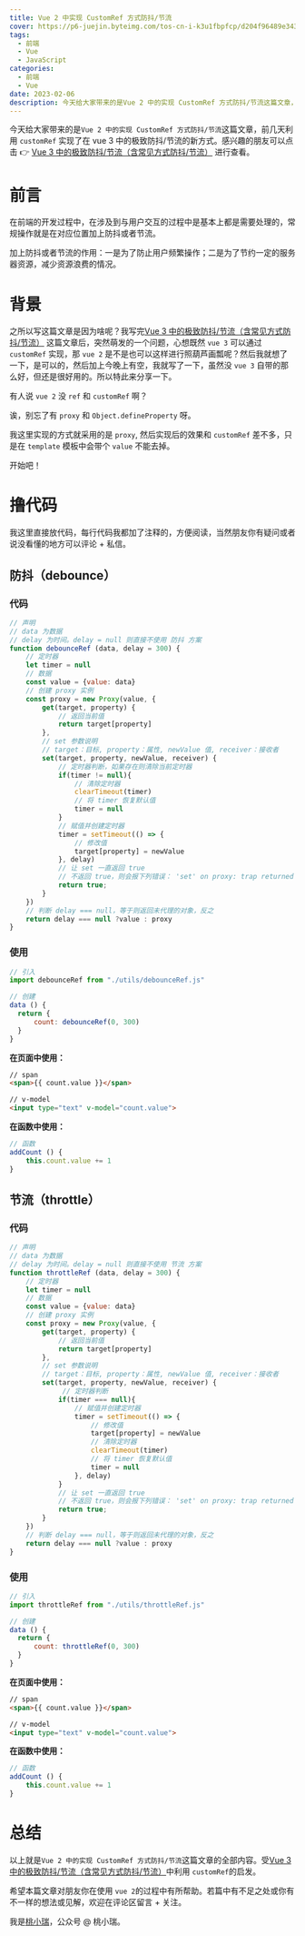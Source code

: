 ```yaml
---
title: Vue 2 中实现 CustomRef 方式防抖/节流
cover: https://p6-juejin.byteimg.com/tos-cn-i-k3u1fbpfcp/d204f96489e34320b00672d342463ced~tplv-k3u1fbpfcp-no-mark:480:480:0:0.awebp?
tags: 
  - 前端
  - Vue
  - JavaScript
categories: 
  - 前端
  - Vue
date: 2023-02-06
description: 今天给大家带来的是Vue 2 中的实现 CustomRef 方式防抖/节流这篇文章，前几天利用 customRef 实现了在 vue 3 中的极致防抖/节流的新方式。感兴趣的朋友可以点击 👉 Vue
---
```




今天给大家带来的是`Vue 2 中的实现 CustomRef 方式防抖/节流`这篇文章，前几天利用 `customRef` 实现了在 vue 3 中的极致防抖/节流的新方式。感兴趣的朋友可以点击 👉 [Vue 3 中的极致防抖/节流（含常见方式防抖/节流）](https://juejin.cn/post/7196150790368215077) 进行查看。

# 前言

在前端的开发过程中，在涉及到与用户交互的过程中是基本上都是需要处理的，常规操作就是在对应位置加上防抖或者节流。

加上防抖或者节流的作用：一是为了防止用户频繁操作；二是为了节约一定的服务器资源，减少资源浪费的情况。

# 背景

之所以写这篇文章是因为啥呢？我写完[Vue 3 中的极致防抖/节流（含常见方式防抖/节流）](https://juejin.cn/post/7196150790368215077) 这篇文章后，突然萌发的一个问题，心想既然 `vue 3` 可以通过 `customRef` 实现，那 `vue 2` 是不是也可以这样进行照葫芦画瓢呢？然后我就想了一下，是可以的，然后加上今晚上有空，我就写了一下，虽然没 `vue 3` 自带的那么好，但还是很好用的。所以特此来分享一下。

有人说 `vue 2` 没 `ref` 和 `customRef` 啊？

诶，别忘了有 `proxy` 和 `Object.defineProperty` 呀。

我这里实现的方式就采用的是 `proxy`, 然后实现后的效果和 `customRef` 差不多，只是在 `template` 模板中会带个 `value` 不能去掉。

开始吧！

# 撸代码

我这里直接放代码，每行代码我都加了注释的，方便阅读，当然朋友你有疑问或者说没看懂的地方可以评论 + 私信。

## 防抖（debounce）

### 代码

```javascript
// 声明
// data 为数据
// delay 为时间。delay = null 则直接不使用 防抖 方案
function debounceRef (data, delay = 300) {
    // 定时器
    let timer = null
    // 数据
    const value = {value: data}
    // 创建 proxy 实例
    const proxy = new Proxy(value, {
        get(target, property) {
            // 返回当前值
            return target[property]
        },
        // set 参数说明
        // target：目标, property：属性, newValue 值, receiver：接收者
        set(target, property, newValue, receiver) {
            // 定时器判断，如果存在则清除当前定时器
            if(timer != null){
                // 清除定时器
                clearTimeout(timer)
                // 将 timer 恢复默认值
                timer = null
            }
            // 赋值并创建定时器
            timer = setTimeout(() => {
                // 修改值
                target[property] = newValue
            }, delay)
            // 让 set 一直返回 true
            // 不返回 true，则会报下列错误： 'set' on proxy: trap returned falsish for property 'value'
            return true;
        }
    })
    // 判断 delay === null，等于则返回未代理的对象，反之
    return delay === null ?value : proxy
}
```

### 使用

```javascript
// 引入
import debounceRef from "./utils/debounceRef.js"

// 创建
data () {
  return {
      count: debounceRef(0, 300)
  }
}
```

**在页面中使用：**

```html
// span
<span>{{ count.value }}</span>

// v-model
<input type="text" v-model="count.value">
```

**在函数中使用：**
```javascript
// 函数
addCount () {
    this.count.value += 1            
}
```

## 节流（throttle）

### 代码

```javascript
// 声明
// data 为数据
// delay 为时间。delay = null 则直接不使用 节流 方案
function throttleRef (data, delay = 300) {
    // 定时器
    let timer = null
    // 数据
    const value = {value: data}
    // 创建 proxy 实例
    const proxy = new Proxy(value, {
        get(target, property) {
            // 返回当前值
            return target[property]
        },
        // set 参数说明
        // target：目标, property：属性, newValue 值, receiver：接收者
        set(target, property, newValue, receiver) {
             // 定时器判断
            if(timer === null){
                // 赋值并创建定时器
                timer = setTimeout(() => {
                    // 修改值
                    target[property] = newValue
                    // 清除定时器
                    clearTimeout(timer)
                    // 将 timer 恢复默认值
                    timer = null
                }, delay)
            }
            // 让 set 一直返回 true
            // 不返回 true，则会报下列错误： 'set' on proxy: trap returned falsish for property 'value'
            return true;
        }
    })
    // 判断 delay === null，等于则返回未代理的对象，反之
    return delay === null ?value : proxy
}
```

### 使用

```javascript
// 引入
import throttleRef from "./utils/throttleRef.js"

// 创建
data () {
  return {
      count: throttleRef(0, 300)
  }
}
```

**在页面中使用：**

```html
// span
<span>{{ count.value }}</span>

// v-model
<input type="text" v-model="count.value">
```

**在函数中使用：**
```javascript
// 函数
addCount () {
    this.count.value += 1            
}
```

# 总结

以上就是`Vue 2 中的实现 CustomRef 方式防抖/节流`这篇文章的全部内容。受[Vue 3 中的极致防抖/节流（含常见方式防抖/节流）](https://juejin.cn/post/7196150790368215077)中利用 `customRef`的启发。

希望本篇文章对朋友你在使用 `vue 2`的过程中有所帮助。若篇中有不足之处或你有不一样的想法或见解，欢迎在评论区留言 + 关注。

我是[桃小瑞](https://juejin.cn/user/1196739061361437)，公众号 @ 桃小瑞。

